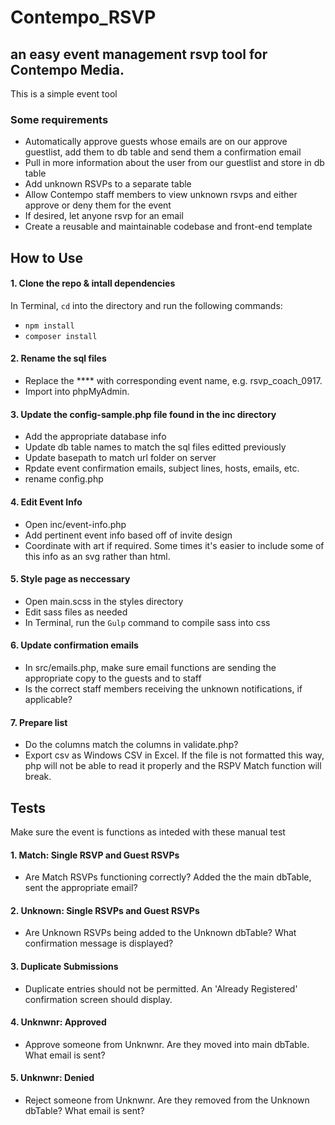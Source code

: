 # Contempo_RSVP

## an easy event management rsvp tool for Contempo Media.

This is a simple event tool  

### Some requirements

* Automatically approve guests whose emails are on our approve guestlist, add them to db table and send them a confirmation email
* Pull in more information about the user from our guestlist and store in db table
* Add unknown RSVPs to a separate table
* Allow Contempo staff members to view unknown rsvps and either approve or deny them for the event
* If desired, let anyone rsvp for an email
* Create a reusable and maintainable codebase and front-end template

## How to Use

#### 1. Clone the repo & intall dependencies
In Terminal, `cd` into the directory and run the following commands:
- `npm install`
- `composer install`

#### 2. Rename the sql files
- Replace the **** with corresponding event name, e.g. rsvp_coach_0917.
- Import into phpMyAdmin.

#### 3. Update the config-sample.php file found in the inc directory
- Add the appropriate database info
- Update db table names to match the sql files editted previously
- Update basepath to match url folder on server
- Rpdate event confirmation emails, subject lines, hosts, emails, etc.
- rename config.php

#### 4. Edit Event Info
- Open inc/event-info.php
- Add pertinent event info based off of invite design
- Coordinate with art if required. Some times it's easier to include some of this info as an svg rather than html.

#### 5. Style page as neccessary
- Open main.scss in the styles directory
- Edit sass files as needed
- In Terminal, run the `Gulp` command to compile sass into css

#### 6. Update confirmation emails
-  In src/emails.php, make sure email functions are sending the appropriate copy to the guests and to staff
- Is the correct staff members receiving the unknown notifications, if applicable?

#### 7. Prepare list
- Do the columns match the columns in validate.php?
- Export csv as Windows CSV in Excel. If the file is not formatted this way, php will not be able to read it properly and the RSPV Match function will break.

## Tests

Make sure the event is functions as inteded with these manual test

#### 1. Match: Single RSVP and Guest RSVPs
- Are Match RSVPs functioning correctly? Added the the main dbTable, sent the appropriate email?
#### 2. Unknown: Single RSVPs and Guest RSVPs
- Are Unknown RSVPs being added to the Unknown dbTable? What confirmation message is displayed?
#### 3. Duplicate Submissions
- Duplicate entries should not be permitted. An 'Already Registered' confirmation screen should display.
#### 4. Unknwnr: Approved
- Approve someone from Unknwnr. Are they moved into main dbTable. What email is sent?
#### 5. Unknwnr: Denied
- Reject someone from Unknwnr. Are they removed from the Unknown dbTable? What email is sent?
